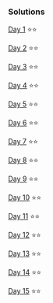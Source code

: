 ### Solutions

[Day 1](lib/day_1.ml) ⭐⭐

[Day 2](lib/day_2.ml) ⭐⭐

[Day 3](lib/day_3.ml) ⭐⭐

[Day 4](lib/day_4.ml) ⭐⭐

[Day 5](lib/day_5.ml) ⭐⭐

[Day 6](lib/day_6.ml) ⭐⭐

[Day 7](lib/day_7.ml) ⭐⭐

[Day 8](lib/day_8.ml) ⭐⭐

[Day 9](lib/day_9.ml) ⭐⭐

[Day 10](lib/day_10.ml) ⭐⭐

[Day 11](lib/day_11.ml) ⭐⭐

[Day 12](lib/day_12.ml) ⭐⭐

[Day 13](lib/day_13.ml) ⭐⭐

[Day 14](lib/day_14.ml) ⭐⭐

[Day 15](lib/day_15.ml) ⭐⭐
